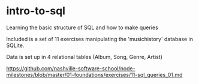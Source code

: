 # intro-to-sql
Learning the basic structure of SQL and how to make queries

Included is a set of 11 exercises manipulating the 'musichistory' database in SQLite.

Data is set up in 4 relational tables (Album, Song, Genre, Artist)

https://github.com/nashville-software-school/node-milestones/blob/master/01-foundations/exercises/11-sql_queries_01.md

